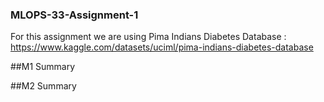### MLOPS-33-Assignment-1

For this assignment we are using Pima Indians Diabetes Database : https://www.kaggle.com/datasets/uciml/pima-indians-diabetes-database

##M1 Summary

##M2 Summary